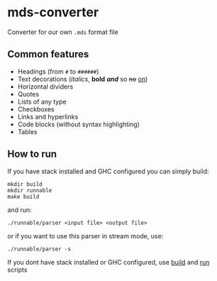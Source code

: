 # mds-converter

Converter for our own `.mds` format file

## Common features

- Headings (from `#` to `######`)
- Text decorations (*italics*, **bold** ***and*** so ~~no~~ <u>on</u>)
- Horizontal dividers
- Quotes
- Lists of any type
- Checkboxes
- Links and hyperlinks
- Code blocks (without syntax highlighting)
- Tables

## How to run

If you have stack installed and GHC configured you can simply build:

```shell
mkdir build
mkdir runnable
make build
```

and run:

```shell
./runnable/parser <input file> <output file>
```

or if you want to use this parser in stream mode, use:

```shell
./runnable/parser -s
```

If you dont have stack installed or GHC configured, use [build](./build.sh) and [run](./run.sh) scripts
